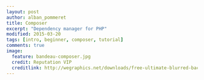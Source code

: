 ```yaml
---
layout: post
author: alban_pommeret
title: Composer
excerpt: "Dependency manager for PHP"
modified: 2015-03-20
tags: [intro, beginner, composer, tutorial]
comments: true
image:
  feature: bandeau-composer.jpg
  credit: Reputation VIP
  creditlink: http://wegraphics.net/downloads/free-ultimate-blurred-background-pack/
---
```


<script async class="speakerdeck-embed" data-id="24eebe5738774f1b8df2e958173343d5" data-ratio="1.77777777777778" src="//speakerdeck.com/assets/embed.js"></script>
